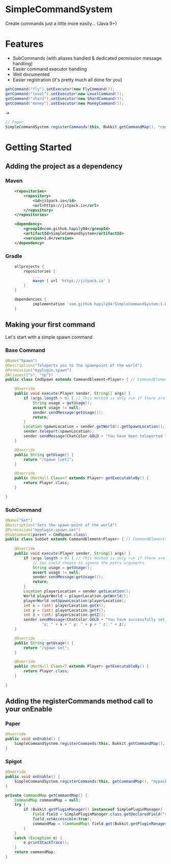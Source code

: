 # SimpleCommandSystem
Create commands just a little more easily... (Java 9+)

# Features
- SubCommands (with aliases handled & dedicated permission message handling)
- Easier command executor handling
- Well documented
- Easier registration (it's pretty much all done for you)
```java
getCommand("fly").setExecutor(new FlyCommand());
getCommand("level").setExecutor(new LevelCommand());
getCommand("shard").setExecutor(new ShardCommand());
getCommand("money").setExecutor(new MoneyCommand());
```
->
```java
// Paper
SimpleCommandSystem.registerCommands(this, Bukkit.getCommandMap(), "com.github.hapily04.myserver");
```

# Getting Started
## Adding the project as a dependency
### Maven
```xml
	<repositories>
		<repository>
		    <id>jitpack.io</id>
		    <url>https://jitpack.io</url>
		</repository>
	</repositories>
```
```xml
	<dependency>
	    <groupId>com.github.hapily04</groupId>
	    <artifactId>SimpleCommandSystem</artifactId>
	    <version>1.0</version>
	</dependency>
```
### Gradle
```groovy
	allprojects {
		repositories {
			...
			maven { url 'https://jitpack.io' }
		}
	}
```
```groovy
	dependencies {
	        implementation 'com.github.hapily04:SimpleCommandSystem:1.0'
	}
```
## Making your first command
Let's start with a simple spawn command
### Base Command
```java
@Name("Spawn")
@Description("Teleports you to the spawnpoint of the world")
@Permission("myplugin.spawn")
@Aliases({"s", "sp"})
public class CmdSpawn extends CommandElement<Player> { // CommandElement<Player> because we only want players to execute the command

    @Override
    public void execute(Player sender, String[] args) {
        if (args.length > 0) { // This method is only run if there are no matching subcommand arguments
            String usage = getUsage();
            assert usage != null;
            sender.sendMessage(getUsage());
            return;
        }
        Location spawnLocation = sender.getWorld().getSpawnLocation();
        sender.teleport(spawnLocation);
        sender.sendMessage(ChatColor.GOLD + "You have been teleported to the spawn location in your world!");
    }

    @Override
    public String getUsage() {
        return "/spawn [set]";
    }

    @Override
    public @NotNull Class<? extends Player> getExecutableBy() {
        return Player.class;
    }

}
```
### SubCommand
```java
@Name("Set")
@Description("Sets the spawn-point of the world")
@Permission("myplugin.spawn.set")
@SubCommand(parent = CmdSpawn.class)
public class SubSet extends CommandElement<Player> { // CommandElement<Player> because we only want players to execute the command
    
    @Override
    public void execute(Player sender, String[] args) {
        if (args.length > 0) { // This method is only run if there are no matching subcommand arguments for this subcommand
            // You could choose to ignore the extra arguments
            String usage = getUsage();
            assert usage != null;
            sender.sendMessage(getUsage());
            return;
        }
        Location playerLocation = sender.getLocation();
        World playerWorld = playerLocation.getWorld();
        playerWorld.setSpawnLocation(playerLocation);
        int x = (int) playerLocation.getX();
        int y = (int) playerLocation.getY();
        int z = (int) playerLocation.getZ();
        sender.sendMessage(ChatColor.GOLD + "You have successfully set the spawn location of your world to " +
                "x: " + x + " y: " + y + " z: " + z);
    }

    @Override
    public String getUsage() {
        return "/spawn set";
    }

    @Override
    public @NotNull Class<? extends Player> getExecutableBy() {
        return Player.class;
    } 
    
}
```
## Adding the registerCommands method call to your onEnable
### Paper
```java
@Override
public void onEnable() {
	SimpleCommandSystem.registerCommands(this, Bukkit.getCommandMap(), "mypackage");
}
```
### Spigot
```java
@Override
public void onEnable() {
	SimpleCommandSystem.registerCommands(this, getCommandMap(), "mypackage");
}

private CommandMap getCommandMap() {
	CommandMap commandMap = null;
	try {
		if (Bukkit.getPluginManager() instanceof SimplePluginManager) {
			Field field = SimplePluginManager.class.getDeclaredField("commandMap");
			field.setAccessible(true);
			commandMap = (CommandMap) field.get(Bukkit.getPluginManager());
		}
	} 
	catch (Exception e) {
		e.printStackTrace();
	}
	return commandMap;
}
```
